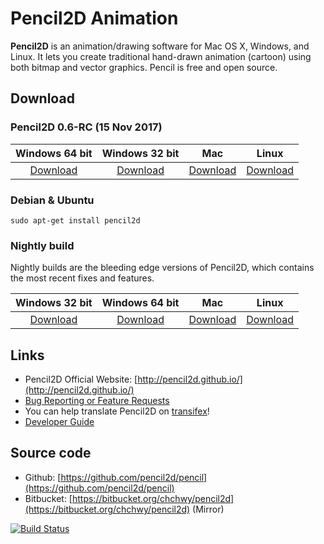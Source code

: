 # Pencil2D Animation

**Pencil2D** is an animation/drawing software for Mac OS X, Windows, and Linux. It lets you create traditional hand-drawn animation (cartoon) using both bitmap and vector graphics. Pencil is free and open source.

## Download ###

### Pencil2D 0.6-RC  (15 Nov 2017)

| Windows 64 bit   | Windows 32 bit    | Mac             | Linux             |
| :--------------: | :---------------: | :-------------: | :---------------: |
| [Download][0]    | [Download][1]     | [Download][2]   | [Download][3]     |

[0]: https://github.com/pencil2d/pencil/releases/download/0.6-rc/pencil2d-win64-2017-11-15.zip
[1]: https://github.com/pencil2d/pencil/releases/download/0.6-rc/pencil2d-win32-2017-11-15.zip
[2]: https://github.com/pencil2d/pencil/releases/download/0.6-rc/pencil2d-mac-2017-11-15.zip
[3]: https://github.com/pencil2d/pencil/releases/download/0.6-rc/pencil2d-linux-2017-11-15.AppImage

### Debian & Ubuntu
    
    sudo apt-get install pencil2d

### Nightly build

Nightly builds are the bleeding edge versions of Pencil2D, which contains the most recent fixes and features.

| Windows 32 bit   | Windows 64 bit    | Mac             | Linux             |
| :--------------: | :---------------: | :-------------: | :---------------: |
| [Download][0]    | [Download][1]     | [Download][2]   | [Download][3]     |

[0]: https://goo.gl/0rbHu6
[1]: https://goo.gl/5pZXED
[2]: https://goo.gl/PXsLCI
[3]: https://goo.gl/NQuJYr

## Links

* Pencil2D Official Website: [http://pencil2d.github.io/](http://pencil2d.github.io/)
* [Bug Reporting or Feature Requests](https://github.com/pencil2d/pencil/issues)
* You can help translate Pencil2D on [transifex](https://www.transifex.com/pencil2d/)!
* [Developer Guide](https://github.com/pencil2d/pencil/wiki)

## Source code

* Github: [https://github.com/pencil2d/pencil](https://github.com/pencil2d/pencil)
* Bitbucket: [https://bitbucket.org/chchwy/pencil2d](https://bitbucket.org/chchwy/pencil2d) (Mirror)

[![Build Status](https://travis-ci.org/chchwy/pencil2d.svg?branch=master)](https://travis-ci.org/chchwy/pencil2d)
